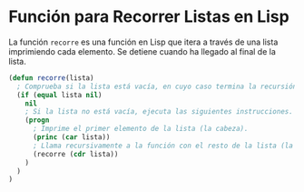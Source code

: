 # Función para Recorrer Listas en Lisp

La función `recorre` es una función en Lisp que itera a través de una lista imprimiendo cada elemento. Se detiene cuando ha llegado al final de la lista.

```lisp
(defun recorre(lista)
  ; Comprueba si la lista está vacía, en cuyo caso termina la recursión.
  (if (equal lista nil) 
    nil
    ; Si la lista no está vacía, ejecuta las siguientes instrucciones.
    (progn
      ; Imprime el primer elemento de la lista (la cabeza).
      (princ (car lista))
      ; Llama recursivamente a la función con el resto de la lista (la cola).
      (recorre (cdr lista))
    )
  )
)
